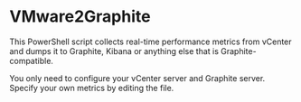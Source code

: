 # VMware2Graphite

This PowerShell script collects real-time performance metrics from vCenter and dumps it to Graphite, Kibana or anything else that is Graphite-compatible. 

You only need to configure your vCenter server and Graphite server. Specify your own metrics by editing the file.
